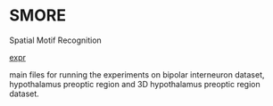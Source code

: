 # SMORE
Spatial Motif Recognition

[expr]([https://github.com/zsamadi/SMORE/tree/main/expr])

main files for running the experiments on bipolar interneuron dataset, hypothalamus preoptic region and 3D hypothalamus preoptic region dataset. 


